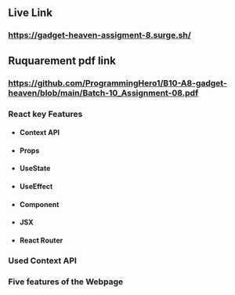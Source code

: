 ## Live Link

### https://gadget-heaven-assigment-8.surge.sh/

## Ruquarement pdf link

 ### https://github.com/ProgrammingHero1/B10-A8-gadget-heaven/blob/main/Batch-10_Assignment-08.pdf

 ### React key Features
   * #### Context API
   * #### Props
   * #### UseState
   * #### UseEffect
   * #### Component
   * #### JSX 
   * #### React Router

### Used Context API

### Five features of the Webpage
